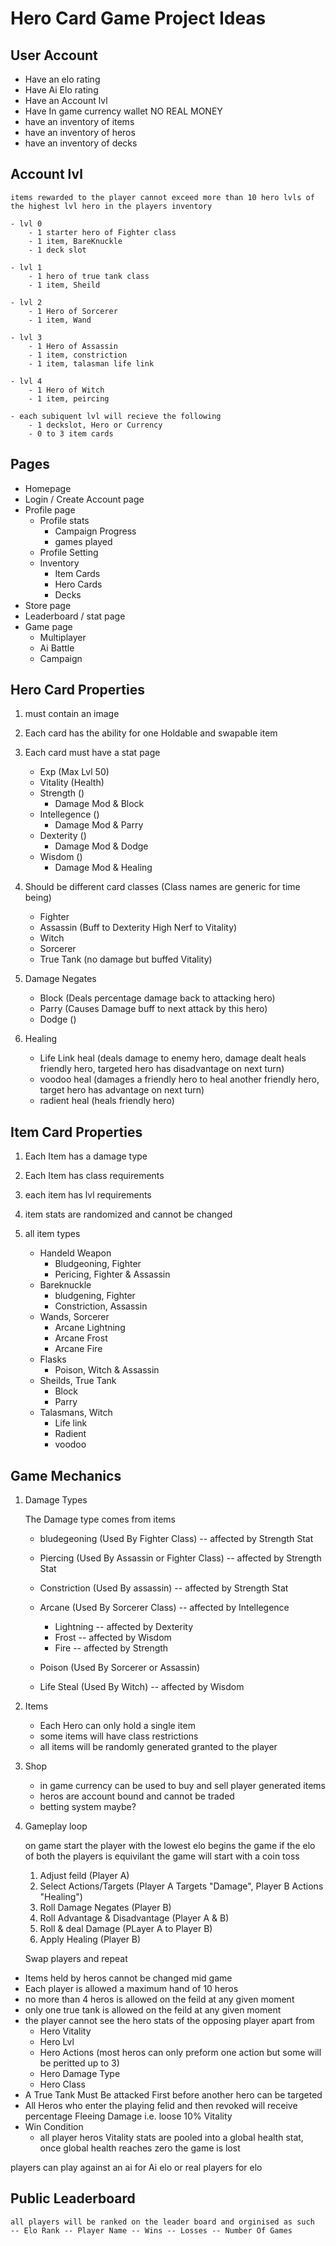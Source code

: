 # Hero Card Game Project Ideas

## User Account 

- Have an elo rating
- Have Ai Elo rating
- Have an Account lvl
- Have In game currency wallet NO REAL MONEY
- have an inventory of items 
- have an inventory of heros
- have an inventory of decks

## Account lvl
    items rewarded to the player cannot exceed more than 10 hero lvls of the highest lvl hero in the players inventory

    - lvl 0
        - 1 starter hero of Fighter class
        - 1 item, BareKnuckle
        - 1 deck slot

    - lvl 1
        - 1 hero of true tank class
        - 1 item, Sheild

    - lvl 2
        - 1 Hero of Sorcerer
        - 1 item, Wand

    - lvl 3 
        - 1 Hero of Assassin
        - 1 item, constriction 
        - 1 item, talasman life link

    - lvl 4 
        - 1 Hero of Witch
        - 1 item, peircing
    
    - each subiquent lvl will recieve the following
        - 1 deckslot, Hero or Currency 
        - 0 to 3 item cards 

## Pages

- Homepage
- Login / Create Account page
- Profile page
    - Profile stats
        - Campaign Progress
        - games played
    - Profile Setting
    - Inventory
        - Item Cards
        - Hero Cards
        - Decks
- Store page
- Leaderboard / stat page
- Game page
    - Multiplayer
    - Ai Battle
    - Campaign

## Hero Card Properties

1. must contain an image

2. Each card has the ability for one Holdable and swapable item

3. Each card must have a stat page

    - Exp (Max Lvl 50)
    - Vitality (Health)
    - Strength ()
        - Damage Mod & Block
    - Intellegence ()
        - Damage Mod & Parry
    - Dexterity ()
        - Damage Mod & Dodge
    - Wisdom ()
        - Damage Mod & Healing

4. Should be different card classes (Class names are generic for time being)

    - Fighter
    - Assassin (Buff to Dexterity High Nerf to Vitality)
    - Witch
    - Sorcerer
    - True Tank (no damage but buffed Vitality)

5. Damage Negates
    
    - Block (Deals percentage damage back to attacking hero)
    - Parry (Causes Damage buff to next attack by this hero)
    - Dodge ()

6. Healing
    
    - Life Link heal (deals damage to enemy hero, damage dealt heals friendly hero, targeted hero has disadvantage on next turn)
    - voodoo heal (damages a friendly hero to heal another friendly hero, target hero has advantage on next turn)
    - radient heal (heals friendly hero)

## Item Card Properties

1. Each Item has a damage type 

2. Each Item has class requirements 

3. each item has lvl requirements

4. item stats are randomized and cannot be changed 

4. all item types
    - Handeld Weapon
        - Bludgeoning, Fighter
        - Pericing, Fighter & Assassin
    - Bareknuckle
        - bludgening, Fighter
        - Constriction, Assassin
    - Wands, Sorcerer 
        - Arcane Lightning
        - Arcane Frost
        - Arcane Fire
    - Flasks
        - Poison, Witch & Assassin
    - Sheilds, True Tank
        - Block
        - Parry
    - Talasmans, Witch
        - Life link
        - Radient
        - voodoo
## Game Mechanics

1. Damage Types

    The Damage type comes from items
        
    - bludegeoning (Used By Fighter Class) -- affected by Strength Stat

    - Piercing (Used By Assassin or Fighter Class) -- affected by Strength Stat

    - Constriction (Used By assassin) -- affected by Strength Stat

    - Arcane (Used By Sorcerer Class) -- affected by Intellegence
        - Lightning -- affected by Dexterity
        - Frost -- affected by Wisdom
        - Fire -- affected by Strength

    - Poison (Used By Sorcerer or Assassin)

    - Life Steal (Used By Witch) -- affected by Wisdom

2. Items

    - Each Hero can only hold a single item 
    - some items will have class restrictions
    - all items will be randomly generated granted to the player

3. Shop 

    - in game currency can be used to buy and sell player generated items
    - heros are account bound and cannot be traded
    - betting system maybe?

4. Gameplay loop

    on game start the player with the lowest elo begins the game if the elo of both the players is equivilant
    the game will start with a coin toss

    1. Adjust feild (Player A)
    2. Select Actions/Targets (Player A Targets "Damage", Player B Actions "Healing")
    3. Roll Damage Negates (Player B)
    4. Roll Advantage & Disadvantage (Player A & B)
    5. Roll & deal Damage (PLayer A to Player B)
    6. Apply Healing (Player B)

    Swap players and repeat

- Items held by heros cannot be changed mid game
- Each player is allowed a maximum hand of 10 heros
- no more than 4 heros is allowed on the feild at any given moment 
- only one true tank is allowed on the feild at any given moment
- the player cannot see the hero stats of the opposing player apart from
    - Hero Vitality
    - Hero Lvl
    - Hero Actions (most heros can only preform one action but some will be peritted up to 3)
    - Hero Damage Type
    - Hero Class
- A True Tank Must Be attacked First before another hero can be targeted
- All Heros who enter the playing felid and then revoked will receive percentage Fleeing Damage i.e. loose 10% Vitality
- Win Condition
    - all player heros Vitality stats are pooled into a global health stat, once global health reaches zero the game is lost


players can play against an ai for Ai elo or real players for elo

## Public Leaderboard
    all players will be ranked on the leader board and orginised as such
    -- Elo Rank -- Player Name -- Wins -- Losses -- Number Of Games
